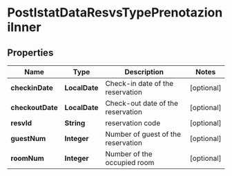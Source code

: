 

# PostIstatDataResvsTypePrenotazioniInner


## Properties

| Name | Type | Description | Notes |
|------------ | ------------- | ------------- | -------------|
|**checkinDate** | **LocalDate** | Check-in date of the reservation |  [optional] |
|**checkoutDate** | **LocalDate** | Check-out date of the reservation |  [optional] |
|**resvId** | **String** | reservation code |  [optional] |
|**guestNum** | **Integer** | Number of guest of the reservation |  [optional] |
|**roomNum** | **Integer** | Number of the occupied room |  [optional] |




